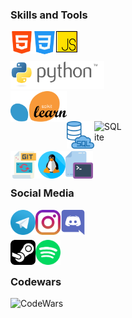 ### Skills and Tools

[<img align="left" alt="HTML5" width="36px" src="icons/html.svg" />][html]
[<img align="left" alt="CSS3" width="37x" src="icons/css.svg" />][css]
[<img align="left" alt="JavaScript" width="34px" src="icons/js.svg" />][javascript]


[html]: https://www.w3.org/html
[css]: https://www.w3.org/Style/CSS
[javascript]: https://devdocs.io/javascript

<br />
<br />

[<img align="left" alt="Python" width="150px" src="icons/python.svg" />][python]

[python]: https://www.python.org

<br />
<br />

[<img align="left" alt="Scikit-learn" width="90px" src="icons/scikit-learn.svg" />][scikit-learn]

[scikit-learn]: https://scikit-learn.org

<br />
<br />

[<img align="left" alt="SQL" width="44px" src="icons/sql.svg" />][sql]
[<img align="left" alt="SQLite" width="44px" src="icons/sqlite.svg" />][sqlite]

[sql]: https://www.iso.org/standard/63555.html
[sqlite]: https://www.sqlite.org

<br />
<br />

[<img align="left" alt="Git" width="44px" src="icons/git.svg" />][git]
[<img align="left" alt="Linux" width="44px" src="icons/linux.svg" />][linux]
[<img align="left" alt="Command Prompt" width="44px" src="icons/cmd.svg" />][cmd]

[git]: https://git-scm.com
[linux]: https://www.linuxfoundation.org
[cmd]: https://docs.microsoft.com/ru-ru/windows-server/administration/windows-commands/windows-commands

<br />
<br />

### Social Media

[<img align="left" alt="Telegram" width="40px" src="icons/telegram.svg" />][telegram]
[<img align="left" alt="Instagram" width="40px" src="icons/instagram.svg" />][instagram]
[<img align="left" alt="Discord" width="40px" src="icons/discord.svg" />][discord]  

[telegram]: https://t.me/SirKarib
[instagram]: https://www.instagram.com/cyril_chirkov/
[discord]: https://discord.gg/st9kVMzK5K  

<br />
<br />  

[<img align="left" alt="Steam" width="40px" src="icons/steam.svg" />][steam]
[<img align="left" alt="Spotify" width="40px" src="icons/spotify.svg" />][spotify]

[steam]: https://steamcommunity.com/id/SirKarib
[spotify]: https://open.spotify.com/user/00woaxm0157hsba4h99q314ka?si=snimGCJLRFCLRA_L1QW6Hg

<br />
<br />

### Codewars

[<img align="left" alt="CodeWars" width="200px" src="https://www.codewars.com/users/SirKarib/badges/micro" />][codewars]

[codewars]: https://www.codewars.com/users/SirKarib
